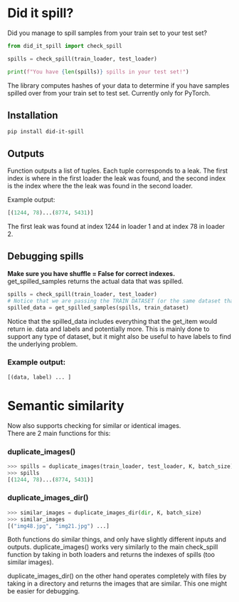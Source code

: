 # Did it spill?
Did you manage to spill samples from your train set to your test set?  


```python
from did_it_spill import check_spill

spills = check_spill(train_loader, test_loader)

print(f"You have {len(spills)} spills in your test set!")
```
The library computes hashes of your data to determine if you have samples spilled over from your train set to test set.
Currently only for PyTorch.

## Installation
```
pip install did-it-spill
```
## Outputs
Function outputs a list of tuples. Each tuple corresponds to a leak. The first index is where in the first loader the 
leak was found, and the second index is the index where the the leak was found in the second loader.

Example output: 
```python
[(1244, 78)...(8774, 5431)]
```
The first leak was found at index 1244 in loader 1 and at index 78 in loader 2.



## Debugging spills
**Make sure you have shuffle = False for correct indexes.**  
get_spilled_samples returns the actual data that was spilled.

```python
spills = check_spill(train_loader, test_loader)
# Notice that we are passing the TRAIN DATASET (or the same dataset that the first loader is using in above func)
spilled_data = get_spilled_samples(spills, train_dataset)
```
Notice that the spilled_data includes everything that the get_item would return ie. data and labels and potentially more. 
This is mainly done to support any type of dataset, but it might also be useful to have labels to find the underlying problem.

### Example output: 
```python
[(data, label) ... ]
```

# Semantic similarity
Now also supports checking for similar or identical images.  
There are 2 main functions for this:  


### duplicate_images()
```python
>>> spills = duplicate_images(train_loader, test_loader, K, batch_size)
>>> spills
[(1244, 78)...(8774, 5431)]
```
### duplicate_images_dir()
```python
>>> similar_images = duplicate_images_dir(dir, K, batch_size)
>>> similar_images
[("img48.jpg", "img21.jpg") ...]
```



Both functions do similar things, and only have slightly different inputs and outputs. duplicate_images() works very similarly to
the main check_spill function by taking in both loaders and returns the indexes of spills (too similar images).  

duplicate_images_dir() on the other hand operates completely with
files by taking in a directory and returns the images that are similar. This one might be easier for debugging.